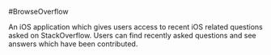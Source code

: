 #BrowseOverflow

An iOS application which gives users access to recent iOS related questions asked on StackOverflow. Users can find recently asked questions and see answers which have been contributed.
